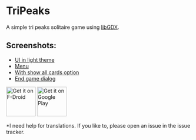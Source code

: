 # TriPeaks

A simple tri peaks solitaire game using [libGDX](https://libgdx.com/).

## Screenshots:

* [UI in light theme](fastlane/metadata/android/en-US/images/phoneScreenshots/1.png)
* [Menu](fastlane/metadata/android/en-US/images/phoneScreenshots/2.png)
* [With show all cards option](fastlane/metadata/android/en-US/images/phoneScreenshots/3.png)
* [End game dialog](fastlane/metadata/android/en-US/images/phoneScreenshots/4.png)

[<img src="https://fdroid.gitlab.io/artwork/badge/get-it-on.png" alt="Get it on F-Droid" height="80">](https://f-droid.org/packages/ogz.tripeaks)
[<img src="https://play.google.com/intl/en_us/badges/static/images/badges/en_badge_web_generic.png" alt="Get it on Google Play" height="80">](https://play.google.com/store/apps/details?id=ogz.tripeaks&pcampaignid=pcampaignidMKT-Other-global-all-co-prtnr-py-PartBadge-Mar2515-1)

*I need help for translations. If you like to, please open an issue in the issue tracker.


